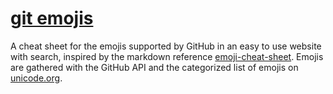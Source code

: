# [git emojis](https://git-emojis.vercel.app/)

A cheat sheet for the emojis supported by GitHub in an easy to use website with
search, inspired by the markdown reference
[emoji-cheat-sheet](https://github.com/ikatyang/emoji-cheat-sheet/blob/master/README.md). Emojis
are gathered with the GitHub API and the categorized list of emojis on
[unicode.org](https://unicode.org/emoji/charts/full-emoji-list.html).

